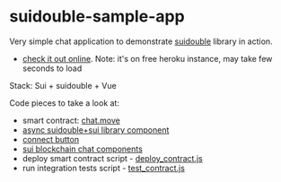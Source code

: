 # suidouble-sample-app

Very simple chat application to demonstrate [suidouble](https://github.com/suidouble/suidouble) library in action.

- [check it out online](https://suidouble-sample-app.herokuapp.com/). Note: it's on free heroku instance, may take few seconds to load

Stack: Sui + suidouble + Vue

Code pieces to take a look at:

- smart contract: [chat.move](move/chat/sources/chat.move)
- [async suidouble+sui library component](shared/components/AsyncComponents/SuiAsync.js) 
- [connect button](shared/components/Auth/SignInWithSui.vue) 
- [sui blockchain chat components](frontend/src/components) 
- deploy smart contract script - [deploy_contract.js](deploy_contract.js)
- run integration tests script - [test_contract.js](test_contract.js)
